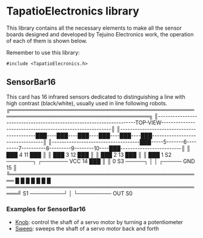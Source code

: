 # TapatioElectronics library


This library contains all the necessary elements to make all the sensor boards designed and developed by Tejuino Electronics work, the operation of each of them is shown below.

Remember to use this library:

```
#include <TapatioElecronics.h>
```

## SensorBar16

This card has 16 infrared sensors dedicated to distinguishing a line with high contrast (black/white), usually used in line following robots.
╔═══════════════════════════════════════════════════════════════════════════════════════╗
║---------------------------------------------------------------------TOP-VIEW---------------------------------------------------------║
║-------------------------------------------███----███----███----███----███----███---------------------------------║
║------------------------------------███-----5-------6---------7----------8---------9--------10----███-------------------------║
║                          ███     4                                                11    ███                           ║
║                   ███     3                                                              12    ███                    ║
║            ███     2                                                                            13    ███             ║
║     ███     1                              S2 ───────┐       ┌─────── VCC                              14    ███      ║
║      0                                     S3 ─────┐ │       │ ┌───── GND                                     15      ║
╚═══════════════════════════════════════════════════ █ █ █ █ █ █ █ ═════════════════════════════════════════════════════╝
S1 ─────────┘  │ └───────── OUT
S0 

### Examples for SensorBar16

* [Knob](https://www.arduino.cc/en/Tutorial/Knob): control the shaft of a servo motor by turning a potentiometer
* [Sweep](https://www.arduino.cc/en/Tutorial/LibraryExamples/Sweep): sweeps the shaft of a servo motor back and forth
